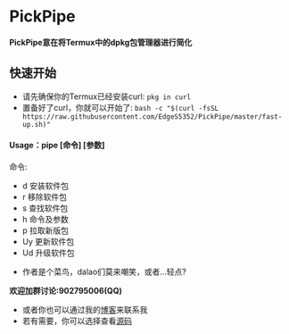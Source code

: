 # PickPipe
**PickPipe意在将Termux中的dpkg包管理器进行简化**

## 快速开始
- 请先确保你的Termux已经安装curl:
`pkg in curl`
- 置备好了curl，你就可以开始了:
`bash -c "$(curl -fsSL https://raw.githubusercontent.com/EdgeS5352/PickPipe/master/fast-up.sh)"`

#### Usage：pipe [命令] [参数]
命令: 

- d    安装软件包
- r    移除软件包
- s    查找软件包
- h    命令及参数
- p    拉取新版包
- Uy   更新软件包
- Ud   升级软件包

* 作者是个菜鸟，dalao们莫来嘲笑，或者...轻点?

**欢迎加群讨论:902795006(QQ)**
* 或者你也可以通过我的[博客](edges5352.github.io)来联系我
* 若有需要，你可以选择查看[源码](https://github.com/EdgeS5352/PickPipe/blob/master/pipe)

